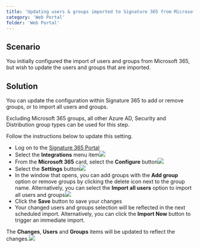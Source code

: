 ```yaml
---
title: 'Updating users & groups imported to Signature 365 from Microsoft 365'
category: 'Web Portal'
folder: 'Web Portal'
---
```


## Scenario

You initially configured the import of users and groups from Microsoft 365, but wish to update the users and groups that are imported.

## Solution

You can update the configuration within Signature 365 to add or remove groups, or to import all users and groups.  

Excluding Microsoft 365 groups, all other Azure AD, Security and Distribution group types can be used for this step.  

Follow the instructions below to update this setting.

*   Log on to the [Signature 365 Portal](https://app.signature365.com)
*   Select the **Integrations** menu item![](https://s3.amazonaws.com/cdn.freshdesk.com/data/helpdesk/attachments/production/1137803481/original/_-ppSc98EJKfv4id_ledPX8U2oZC3E7BTQ.png?1698331525)
*   From the **Microsoft 365** card, select the **Configure** button![](https://s3.amazonaws.com/cdn.freshdesk.com/data/helpdesk/attachments/production/1137803520/original/X-nREI8CYpARohM-GkUVvJRBqZWb94fGZA.png?1698331560)
*   Select the **Settings** button![](https://s3.amazonaws.com/cdn.freshdesk.com/data/helpdesk/attachments/production/1137803322/original/reGLnTkgMfebYfQtRIfa3RO0CyaiQXaDsg.png?1698331392)
*   In the window that opens, you can add groups with the **Add group** option or remove groups by clicking the delete icon next to the group name. Alternatively, you can select the **Import all users** option to import all users and groups![](https://s3.amazonaws.com/cdn.freshdesk.com/data/helpdesk/attachments/production/1137803304/original/QD_wvFtbba2XIdzDp4ZKt4FJvhW-NXK8ag.png?1698331358)
*   Click the **Save** button to save your changes
*   Your changed users and groups selection will be reflected in the next scheduled import. Alternatively, you can click the **Import Now** button to trigger an immediate import.  

The **Changes**, **Users** and **Groups** items will be updated to reflect the changes.![](https://s3.amazonaws.com/cdn.freshdesk.com/data/helpdesk/attachments/production/1137803870/original/qkxscM0pqNLeG6nyRE71__N96i8TBNMwHg.png?1698331953)